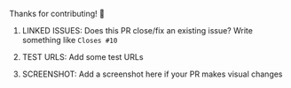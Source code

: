 <!-- Please follow the template -->
Thanks for contributing! 🍄

1. LINKED ISSUES:
   Does this PR close/fix an existing issue? Write something like `Closes #10`

2. TEST URLS:
   Add some test URLs

3. SCREENSHOT:
   Add a screenshot here if your PR makes visual changes